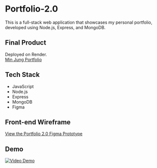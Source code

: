 # Portfolio-2.0
This is a full-stack web application that showcases my personal portfolio, developed using Node.js, Express, and MongoDB.

## Final Product
Deployed on Render.
<br>
[Min Jung Portfolio](https://portfolio-2-0-2voq.onrender.com/)
## Tech Stack
- JavaScript
- Node.js
- Express
- MongoDB
- Figma

## Front-end Wireframe
[View the Portfolio 2.0 Figma Prototype](https://www.figma.com/proto/QegfTVMDlPVclDoEGz9TUD/Portfolio-2.0?node-id=0-1&t=Rxt70i25D3GV3qpx-1)

## Demo 
[![Video Demo](https://img.youtube.com/vi/UD8WJU7c518/0.jpg)](https://youtu.be/UD8WJU7c518)



